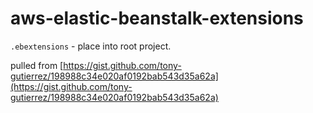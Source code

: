 # aws-elastic-beanstalk-extensions

`.ebextensions` - place into root project.

pulled from [https://gist.github.com/tony-gutierrez/198988c34e020af0192bab543d35a62a](https://gist.github.com/tony-gutierrez/198988c34e020af0192bab543d35a62a)
